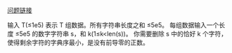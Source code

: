 [问题链接](https://codeforces.com/problemset/problem/1765/N)

输入 T(≤1e5) 表示 T 组数据。所有字符串长度之和 ≤5e5。
每组数据输入一个长度 ≤5e5 的数字字符串 s，和 k(1≤k<len(s))。
你需要删除 s 中的恰好 k 个字符，使得剩余字符的字典序最小，是没有前导零的正数。

